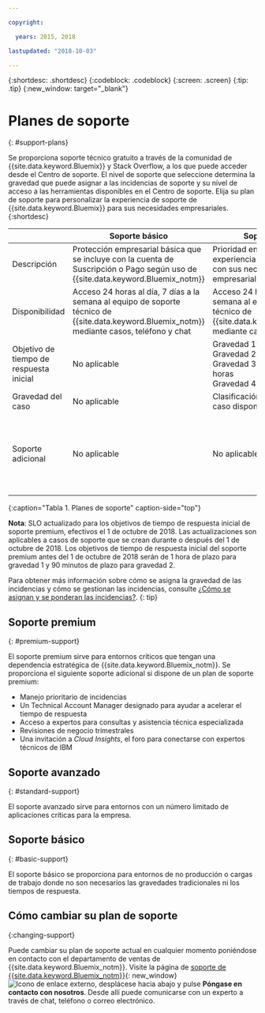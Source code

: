 ```yaml
---

copyright:

  years: 2015, 2018

lastupdated: "2018-10-03"

---
```



{:shortdesc: .shortdesc}
{:codeblock: .codeblock}
{:screen: .screen}
{:tip: .tip}
{:new_window: target="_blank"}

# Planes de soporte
{: #support-plans}

Se proporciona soporte técnico gratuito a través de la comunidad de {{site.data.keyword.Bluemix}} y Stack Overflow, a los que puede acceder desde el Centro de soporte. El nivel de soporte que seleccione determina la gravedad que puede asignar a las incidencias de soporte y su nivel de acceso a las herramientas disponibles en el Centro de soporte. Elija su plan de soporte para personalizar la experiencia de soporte de {{site.data.keyword.Bluemix}} para sus necesidades empresariales.
{:shortdesc}

|  | Soporte básico | Soporte avanzado | Soporte premium |
|-------------|-------------|-------------|-------------|
| Descripción |	Protección empresarial básica que se incluye con la cuenta de Suscripción o Pago según uso de {{site.data.keyword.Bluemix_notm}} | Prioridad en la gestión del caso y experiencia de soporte alineadas con sus necesidades empresariales | Colaboración de clientes alineada con sus resultados empresariales para acelerar el plazo de rentabilización |
| Disponibilidad | Acceso 24 horas al día, 7 días a la semana al equipo de soporte técnico de {{site.data.keyword.Bluemix_notm}} mediante casos, teléfono y chat | Acceso 24 horas al día, 7 días a la semana al equipo de soporte técnico de {{site.data.keyword.Bluemix_notm}} mediante casos, teléfono y chat | Acceso 24 horas al día, 7 días a la semana al equipo de soporte técnico de {{site.data.keyword.Bluemix_notm}} mediante casos, teléfono y chat |
| Objetivo de tiempo de respuesta inicial | No aplicable | Gravedad 1: Menos de una hora <br/> Gravedad 2: Menos de dos horas <br/> Gravedad 3: Menos de cuatro horas <br/> Gravedad 4: Menos de ocho horas | Gravedad 1: Menos de 15 minutos <br/> Gravedad 2: Menos de 1 hora <br/> Gravedad 3: Menos de dos horas <br/> Gravedad 4: Menos de cuatro horas |
| Gravedad del caso | No aplicable | Clasificación de la gravedad del caso disponible | Clasificación de la gravedad del caso disponible |
| Soporte adicional | No aplicable | No aplicable | Technical Account Manager asignado <br/> <br/> Revisiones de negocio trimestrales <br/><br/> Acceso a expertos <br/> <br/> Invitación a Cloud Insights |
{:caption="Tabla 1. Planes de soporte" caption-side="top"}

**Nota**: SLO actualizado para los objetivos de tiempo de respuesta inicial de soporte premium, efectivos el 1 de octubre de 2018. Las actualizaciones son aplicables a casos de soporte que se crean durante o después del 1 de octubre de 2018. Los objetivos de tiempo de respuesta inicial del soporte premium antes del 1 de octubre de 2018 serán de 1 hora de plazo para gravedad 1 y 90 minutos de plazo para gravedad 2.

Para obtener más información sobre cómo se asigna la gravedad de las incidencias y cómo se gestionan las incidencias, consulte [¿Cómo se asignan y se ponderan las incidencias?](/docs/get-support/ticketweight.html).
{: tip} 

## Soporte premium
{: #premium-support}

El soporte premium sirve para entornos críticos que tengan una dependencia estratégica de {{site.data.keyword.Bluemix_notm}}. Se proporciona el siguiente soporte adicional si dispone de un plan de soporte premium:
  * Manejo prioritario de incidencias
  * Un Technical Account Manager designado para ayudar a acelerar el tiempo de respuesta
  * Acceso a expertos para consultas y asistencia técnica especializada
  * Revisiones de negocio trimestrales
  * Una invitación a *Cloud Insights*, el foro para conectarse con expertos técnicos de IBM

## Soporte avanzado
{: #standard-support}

El soporte avanzado sirve para entornos con un número limitado de aplicaciones críticas para la empresa.

## Soporte básico
{: #basic-support}

El soporte básico se proporciona para entornos de no producción o cargas de trabajo donde no son necesarios las gravedades tradicionales ni los tiempos de respuesta.

## Cómo cambiar su plan de soporte
{:changing-support}

Puede cambiar su plan de soporte actual en cualquier momento poniéndose en contacto con el departamento de ventas de {{site.data.keyword.Bluemix_notm}}. Visite la página de [soporte de {{site.data.keyword.Bluemix_notm}}](https://www.ibm.com/cloud/support){: new_window} ![Icono de enlace externo](../icons/launch-glyph.svg "Icono de enlace externo"), desplácese hacia abajo y pulse **Póngase en contacto con nosotros**. Desde allí puede comunicarse con un experto a través de chat, teléfono o correo electrónico.  


